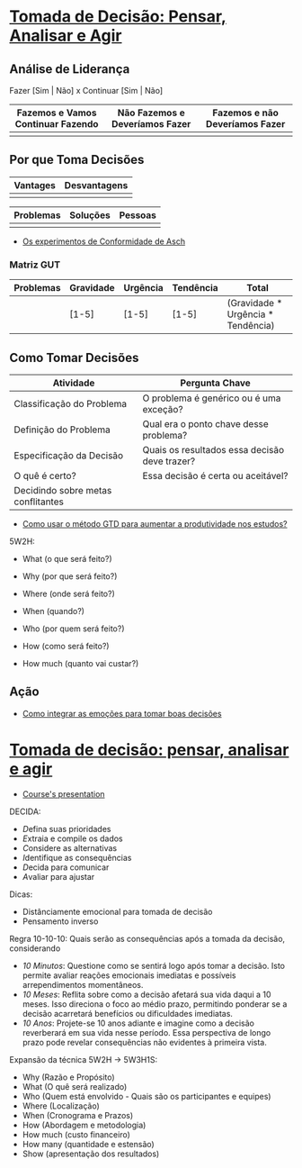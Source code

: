 # [Tomada de Decisão: Pensar, Analisar e Agir](https://cursos.alura.com.br/course/tomada-decisao-pensar-analisar-agir "Instructor: Lunna Dias") #


## Análise de Liderança ##

Fazer [Sim | Não] x Continuar [Sim | Não]

| Fazemos e Vamos Continuar Fazendo | Não Fazemos e Deveríamos Fazer | Fazemos e não Deveríamos Fazer |
|-----------------------------------|--------------------------------|--------------------------------|
|                                   |                                |                                |

## Por que Toma Decisões ##

| Vantages | Desvantagens |
|----------|--------------|
|          |              |

| Problemas | Soluções | Pessoas |
|-----------|----------|---------|
|           |          |         |

- [Os experimentos de Conformidade de Asch](https://www.psymeetsocial.com/blog/artigos/experimentos-de-conformidade-de-asch)

### Matriz GUT ###

| Problemas | Gravidade | Urgência | Tendência | Total                              |
|-----------|-----------|----------|-----------|------------------------------------|
|           | [1-5]     | [1-5]    | [1-5]     | (Gravidade * Urgência * Tendência) |

## Como Tomar Decisões ##

| Atividade                          | Pergunta Chave                                |
|------------------------------------|-----------------------------------------------|
| Classificação do Problema          | O problema é genérico ou é uma exceção?       |
| Definição do Problema              | Qual era o ponto chave desse problema?        |
| Especificação da Decisão           | Quais os resultados essa decisão deve trazer? |
| O quê é certo?                     | Essa decisão é certa ou aceitável?            |
| Decidindo sobre metas conflitantes |                                               |

- [Como usar o método GTD para aumentar a produtividade nos estudos?](https://degraucultural.com.br/noticia/como-usar-o-metodo-gtd-para-aumentar-a-produtividade-nos-estudos)

5W2H:

- What (o que será feito?)
- Why (por que será feito?)
- Where (onde será feito?)
- When (quando?)
- Who (por quem será feito?)

- How (como será feito?)
- How much (quanto vai custar?)

## Ação ##

- [Como integrar as emoções para tomar boas decisões](https://www.youtube.com/watch?v=B6N5m4x1fiM)

# [Tomada de decisão: pensar, analisar e agir](https://cursos.alura.com.br/course/tomada-de-decisao-pensar-analisar-agir "Instructor: Tayná Carvalho") #

- [Course's presentation](https://cdn3.gnarususercontent.com.br/3323-tomada-decisao/Apostila+-+Tomada+de+decis%C3%A3o_+pensar%2C+analisar+e+agir+-+Slides.pdf)

DECIDA:
- *D*efina suas prioridades
- *E*xtraia e compile os dados
- *C*onsidere as alternativas
- *I*dentifique as consequências
- *D*ecida para comunicar
- *A*valiar para ajustar

Dicas:
- Distânciamente emocional para tomada de decisão
- Pensamento inverso

Regra 10-10-10: Quais serão as consequências após a tomada da decisão, considerando
- *10 Minutos*: Questione como se sentirá logo após tomar a decisão. Isto permite avaliar reações emocionais imediatas e possíveis arrependimentos momentâneos.
- *10 Meses*: Reflita sobre como a decisão afetará sua vida daqui a 10 meses. Isso direciona o foco ao médio prazo, permitindo ponderar se a decisão acarretará benefícios ou dificuldades imediatas.
- *10 Anos*: Projete-se 10 anos adiante e imagine como a decisão reverberará em sua vida nesse período. Essa perspectiva de longo prazo pode revelar consequências não evidentes à primeira vista.

Expansão da técnica 5W2H -> 5W3H1S:

- Why (Razão e Propósito)
- What (O quê será realizado)
- Who (Quem está envolvido - Quais são os participantes e equipes)
- Where (Localização)
- When (Cronograma e Prazos)
- How (Abordagem e metodologia)
- How much (custo financeiro)
- How many (quantidade e estensão)
- Show (apresentação dos resultados)
